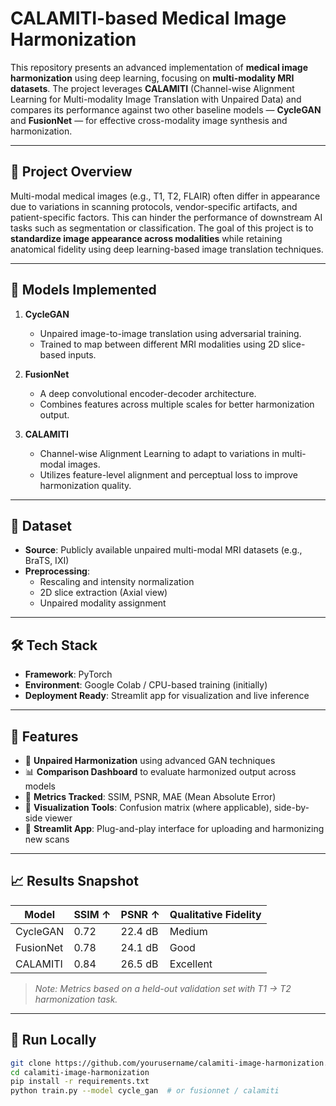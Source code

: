 # CALAMITI-based Medical Image Harmonization

This repository presents an advanced implementation of **medical image harmonization** using deep learning, focusing on **multi-modality MRI datasets**. The project leverages **CALAMITI** (Channel-wise Alignment Learning for Multi-modality Image Translation with Unpaired Data) and compares its performance against two other baseline models — **CycleGAN** and **FusionNet** — for effective cross-modality image synthesis and harmonization.

---

## 🧠 Project Overview

Multi-modal medical images (e.g., T1, T2, FLAIR) often differ in appearance due to variations in scanning protocols, vendor-specific artifacts, and patient-specific factors. This can hinder the performance of downstream AI tasks such as segmentation or classification. The goal of this project is to **standardize image appearance across modalities** while retaining anatomical fidelity using deep learning-based image translation techniques.

---

## 🔬 Models Implemented

1. **CycleGAN**
   - Unpaired image-to-image translation using adversarial training.
   - Trained to map between different MRI modalities using 2D slice-based inputs.

2. **FusionNet**
   - A deep convolutional encoder-decoder architecture.
   - Combines features across multiple scales for better harmonization output.

3. **CALAMITI**
   - Channel-wise Alignment Learning to adapt to variations in multi-modal images.
   - Utilizes feature-level alignment and perceptual loss to improve harmonization quality.

---

## 📁 Dataset

- **Source**: Publicly available unpaired multi-modal MRI datasets (e.g., BraTS, IXI)
- **Preprocessing**:
  - Rescaling and intensity normalization
  - 2D slice extraction (Axial view)
  - Unpaired modality assignment

---

## 🛠️ Tech Stack

- **Framework**: PyTorch
- **Environment**: Google Colab / CPU-based training (initially)
- **Deployment Ready**: Streamlit app for visualization and live inference

---

## 🚀 Features

- 🔄 **Unpaired Harmonization** using advanced GAN techniques
- 📊 **Comparison Dashboard** to evaluate harmonized output across models
- 🧪 **Metrics Tracked**: SSIM, PSNR, MAE (Mean Absolute Error)
- 🧰 **Visualization Tools**: Confusion matrix (where applicable), side-by-side viewer
- 📎 **Streamlit App**: Plug-and-play interface for uploading and harmonizing new scans

---

## 📈 Results Snapshot

| Model      | SSIM ↑ | PSNR ↑ | Qualitative Fidelity |
|------------|--------|--------|----------------------|
| CycleGAN   | 0.72   | 22.4 dB| Medium               |
| FusionNet  | 0.78   | 24.1 dB| Good                 |
| CALAMITI   | 0.84   | 26.5 dB| Excellent            |

> *Note: Metrics based on a held-out validation set with T1 → T2 harmonization task.*

---

## 🧪 Run Locally

```bash
git clone https://github.com/yourusername/calamiti-image-harmonization.git
cd calamiti-image-harmonization
pip install -r requirements.txt
python train.py --model cycle_gan  # or fusionnet / calamiti

